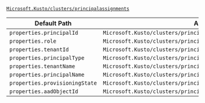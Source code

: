[`Microsoft.Kusto/clusters/principalassignments`](https://docs.microsoft.com/en-us/azure/templates/microsoft.kusto/clusters/principalassignments)

| Default Path | Alias |
|---|---|
| `properties.principalId` | `Microsoft.Kusto/clusters/principalAssignments/principalId` |
| `properties.role` | `Microsoft.Kusto/clusters/principalAssignments/role` |
| `properties.tenantId` | `Microsoft.Kusto/clusters/principalAssignments/tenantId` |
| `properties.principalType` | `Microsoft.Kusto/clusters/principalAssignments/principalType` |
| `properties.tenantName` | `Microsoft.Kusto/clusters/principalAssignments/tenantName` |
| `properties.principalName` | `Microsoft.Kusto/clusters/principalAssignments/principalName` |
| `properties.provisioningState` | `Microsoft.Kusto/clusters/principalAssignments/provisioningState` |
| `properties.aadObjectId` | `Microsoft.Kusto/clusters/principalAssignments/aadObjectId` |

